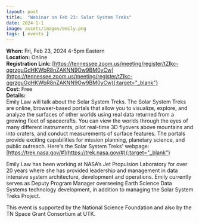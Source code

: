 ```yaml
---
layout: post
title:  "Webinar on Feb 23: Solar System Treks"
date: 2024-1-1
image: assets/images/emily.png
tags: [ events ]
---
```



**When:** Fri, Feb 23, 2024 4-5pm Eastern   
**Location:** Online   
**Registration Link:** [https://tennessee.zoom.us/meeting/register/tZIkc-qgrzguGdHKWbR8nZAKNN9Ow9BM0yCw](https://tennessee.zoom.us/meeting/register/tZIkc-qgrzguGdHKWbR8nZAKNN9Ow9BM0yCw){:target="_blank"}     
**Cost:** Free  
**Details:**    
Emily Law will talk about the Solar System Treks. The Solar System Treks are online, browser-based portals that allow you to visualize, explore, and analyze the surfaces of other worlds using real data returned from a growing fleet of spacecrafts. You can view the worlds through the eyes of many different instruments, pilot real-time 3D flyovers above mountains and into craters, and conduct measurements of surface features. The portals provide exciting capabilities for mission planning, planetary science, and public outreach. Here's the Solar System Treks' webpage: [https://trek.nasa.gov/#](https://trek.nasa.gov/#){:target="_blank"}

Emily Law has been working at NASA’s Jet Propulsion Laboratory for over 20 years where she has provided leadership and management in data intensive system architecture, development and operations.  Emily currently serves as Deputy Program Manager overseeing Earth Science Data Systems technology development, in addition to managing the Solar System Treks Project.

This event is supported by the National Science Foundation and also by the TN Space Grant Consortium at UTK.
<br/>
<br/>
<br/>


